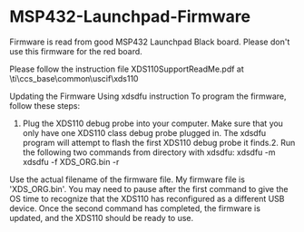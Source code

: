 # MSP432-Launchpad-Firmware
Firmware is read from good MSP432 Launchpad Black board.
Please don't use this firmware for the red board.

Please follow the instruction file XDS110SupportReadMe.pdf at \ti\ccs_base\common\uscif\xds110

Updating the Firmware Using xdsdfu instruction
To program the firmware, follow these steps:
1. Plug the XDS110 debug probe into your computer. Make sure that you only have one
XDS110 class debug probe plugged in. The xdsdfu program will attempt to flash the first
XDS110 debug probe it finds.2. Run the following two commands from directory with xdsdfu:
xdsdfu -m
xdsdfu -f XDS_ORG.bin -r

Use the actual filename of the firmware file.  My firmware file is 'XDS_ORG.bin'.
You may need to
pause after the first command to give the OS time to recognize that the XDS110 has
reconfigured as a different USB device.
Once the second command has completed, the firmware is updated, and the XDS110 should be
ready to use.
